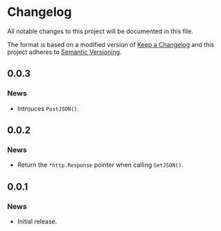 # Changelog

All notable changes to this project will be documented in this file.

The format is based on a modified version of [Keep a Changelog](http://keepachangelog.com/en/1.0.0/)
and this project adheres to [Semantic Versioning](http://semver.org/spec/v2.0.0.html).

## 0.0.3

### News

* Introuces `PostJSON()`.

## 0.0.2

### News

* Return the `*http.Response` pointer when calling `GetJSON()`.

## 0.0.1

### News

* Initial release.
